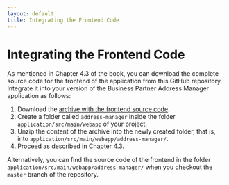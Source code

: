 ```yaml
---
layout: default
title: Integrating the Frontend Code 
---
```

# Integrating the Frontend Code
As mentioned in Chapter 4.3 of the book, you can download the complete source code for the frontend of the application from this GitHub repository.
Integrate it into your version of the Business Partner Address Manager application as follows:
1. Download the [archive with the frontend source code](https://github.com/SAP/cloud-s4-sdk-book/raw/master/docs/assets/address-manager.zip).
2. Create a folder called `address-manager` inside the folder `application/src/main/webapp` of your project.
3. Unzip the content of the archive into the newly created folder, that is, into `application/src/main/webapp/address-manager/`.
4. Proceed as described in Chapter 4.3.

Alternatively, you can find the source code of the frontend in the folder `application/src/main/webapp/address-manager/` when you checkout the `master` branch of the repository.